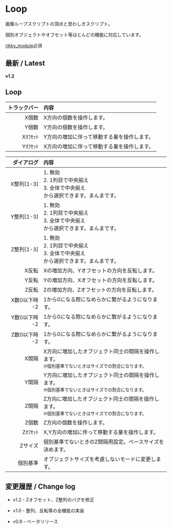 
# Loop

画像ループスクリプトの頂点と思わしきスクリプト。

個別オブジェクトやオフセット等ほとんどの機能に対応しています。

[rikky_module](https://hazumurhythm.com/wev/amazon/?script=rikkymodulea2Z)必須


## 最新 / Latest

**v1.2**


## Loop

| トラックバー | 内容 |
| -: | :- |
| X個数 | X方向の個数を操作します。 |
| Y個数 | Y方向の個数を操作します。 |
| Xｵﾌｾｯﾄ | Y方向の増加に伴って移動する量を操作します。 |
| Yｵﾌｾｯﾄ | X方向の増加に伴って移動する量を操作します。 |

| ダイアログ | 内容 |
| -----------: | :- |
| X整列[1-3] | 1. 無効<br>2. 1列目で中央揃え<br>3. 全体で中央揃え<br>から選択できます。まんまです。 |
| Y整列[1-3] | 1. 無効<br>2. 1列目で中央揃え<br>3. 全体で中央揃え<br>から選択できます。まんまです。 |
| Z整列[1-3] | 1. 無効<br>2. 1列目で中央揃え<br>3. 全体で中央揃え<br>から選択できます。まんまです。 |
| X反転 | Xの増加方向、Yオフセットの方向を反転します。 |
| Y反転 | Yの増加方向、Xオフセットの方向を反転します。 |
| Z反転 | Zの増加方向、Zオフセットの方向を反転します。 |
| X数0以下時 -2 | 1から0になる際になめらかに繋がるようになります。 |
| Y数0以下時 -2 | 1から0になる際になめらかに繋がるようになります。 |
| Z数0以下時 -2 | 1から0になる際になめらかに繋がるようになります。 |
| X間隔 | X方向に増加したオブジェクト同士の間隔を操作します。<br>`※個別基準でないときはサイズでの割合になります。` |
| Y間隔 | Y方向に増加したオブジェクト同士の間隔を操作します。<br>`※個別基準でないときはサイズでの割合になります。` |
| Z間隔 | Z方向に増加したオブジェクト同士の間隔を操作します。<br>`※個別基準でないときはサイズでの割合になります。` |
| Z個数 | Z方向の個数を操作します。 |
| Zｵﾌｾｯﾄ | X,Y方向の増加に伴って移動する量を操作します。 |
| Zサイズ | 個別基準でないときのZ間隔用設定。ベースサイズを決めます。 |
| 個別基準 | オブジェクトサイズを考慮しないモードに変更します。 |



## 変更履歴 / Change log

- v1.2 - Zオフセット、Z整列のバグを修正

- v1.0 - 整列、反転等の全機能の実装

- v0.9 - ベータリリース
